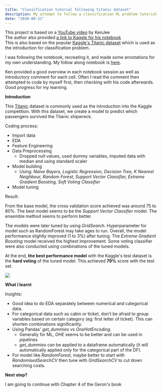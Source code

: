 ```yaml
---
title: "Classification tutorial following titanic dataset"
description: My attempt to follow a classification ML problem tutorial based on the famous Titanic dataset from Kaggle.
date: "2020-09-21"
---
```


This project is based on a [YouTube video](https://www.youtube.com/watch?v=I3FBJdiExcg&t=1797s) by KenJee  
The author also provided [a link to Kaggle for his notebook](https://github.com/ageron/handson-ml2)  
This is also based on the popular [Kaggle's Titanic dataset](https://www.kaggle.com/c/titanic) which is used as the introduction for classification problem.

I was following the notebook, recreating it, and made some annotations for my own understanding. My follow along notebook is [here](https://github.com/Riyan-Aditya/MyBlog/tree/master/Other%20notebooks).

Ken provided a good overview in each notebook session as well as introductory comment for each cell. Often I read the comment then attempted to code by myself first, then checking with his code afterwards. Good progress for my learning.

**Introduction**

This [Titanic](https://en.wikipedia.org/wiki/MNIST_database) dataset is commonly used as the introduction into the Kaggle competition. With this dataset, we create a model to predict which passengers survived the Titanic shipwreck.

Coding process:

- Import data
- EDA
- Feature Engineering
- Data Preprocessing
    - Dropped null values, used dummy variables, imputed data with median and using standard scaler
- Model building
    - Using: _Naive Bayers, Logistic Regression, Decision Tree, K Nearest Neighbour, Random Forest, Support Vector Classifier, Extreme Gradient Boosting, Soft Voting Classifier_
- Model tuning

Result:

From the base model, the cross validation score achieved was around 75 to 80%. The best model seems to be the _Support Vector Classifier_ model. The ensemble method seems to perform better.

The models were later tuned by using _GridSearch_. Hyperparameter for model such as RandomForest may take ages to run. Overall, the model performance slightly improved (1 to 3%) after tuning. The _Extreme Gradient Boosting_ model received the highest improvement. Some voting classifier were also conducted using combinations of the tuned models.

At the end, **the best performance model** with the Kaggle's test dataset is the **hard voting** of the tuned model. This achieved **79%** score with the test set.

![](https://griyanaditya.files.wordpress.com/2020/09/newplot-2.png?w=700)

**What I learnt**

Insights:

- Good idea to do EDA separately between numerical and categorical data.
- For categorical data such as cabin or ticket, don't be afraid to group variables based on certain category (eg: first letter of ticket). This can shorten combinations significantly.
- Using Pandas' _get\_dummies_ vs _OneHotEncoding_.
    - Generally for ML, _OHE_ seems to be better and can be used in pipelines
    - _get\_dummies_ can be applied to a dataframe automatically (it will automatically applied only for the categorical part of the DF).
- For model like _RandomForest_, maybe better to start with _RandomisedSearchCV_ then tune with _GridSearchCV_ to cut down searching costs.

**Next step?**

I am going to continue with Chapter 4 of the Geron's book
